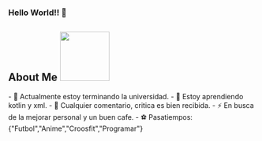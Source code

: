 ### Hello World!! 👋


<h2> About Me <img src = "https://media0.giphy.com/media/KDDpcKigbfFpnejZs6/giphy.gif?cid=ecf05e47oy6f4zjs8g1qoiystc56cu7r9tb8a1fe76e05oty&rid=giphy.gif" width = 100px></h2>
- 🔭 Actualmente estoy terminando la universidad.
- 🌱 Estoy aprendiendo kotlin y xml.
- 🤔 Cualquier comentario, critica es bien recibida.
- ⚡ En busca de la mejorar personal y un buen cafe.
- ⚽ Pasatiempos: {"Futbol","Anime","Croosfit","Programar"}

